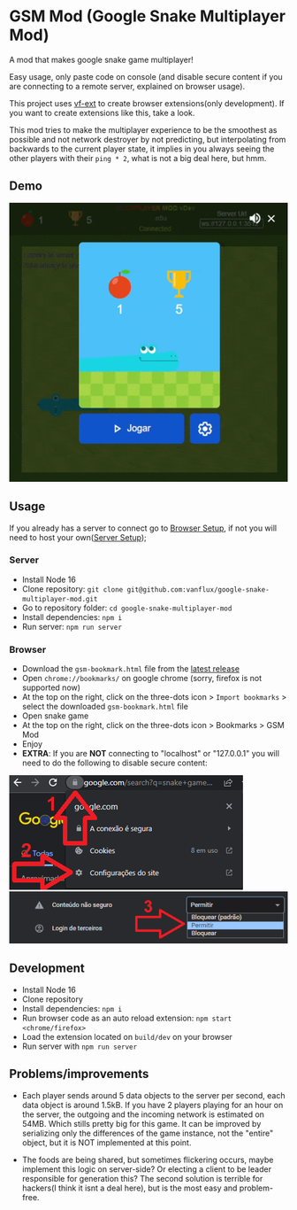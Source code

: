 # GSM Mod (Google Snake Multiplayer Mod)

A mod that makes google snake game multiplayer!

Easy usage, only paste code on console (and disable secure content if you are connecting to a remote server, explained on browser usage).

This project uses [vf-ext](https://github.com/vanflux/vf-ext) to create browser extensions(only development). If you want to create extensions like this, take a look.

This mod tries to make the multiplayer experience to be the smoothest as possible and not network destroyer by not predicting, but interpolating from backwards to the current player state, it implies in you always seeing the other players with their `ping * 2`, what is not a big deal here, but hmm.

## Demo

![Demo gif](docs/gifs/demo.gif)

## Usage

If you already has a server to connect go to [Browser Setup](#browser-setup), if not you will need to host your own([Server Setup](#server-setup));

### Server

- Install Node 16
- Clone repository: `git clone git@github.com:vanflux/google-snake-multiplayer-mod.git`
- Go to repository folder: `cd google-snake-multiplayer-mod`
- Install dependencies: `npm i`
- Run server: `npm run server`

### Browser

- Download the `gsm-bookmark.html` file from the [latest release](https://github.com/vanflux/google-snake-multiplayer-mod/releases)
- Open `chrome://bookmarks/` on google chrome (sorry, firefox is not supported now)
- At the top on the right, click on the three-dots icon > `Import bookmarks` > select the downloaded `gsm-bookmark.html` file
- Open snake game
- At the top on the right, click on the three-dots icon > Bookmarks > GSM Mod
- Enjoy
- **EXTRA**: If you are **NOT** connecting to "localhost" or "127.0.0.1" you will need to do the following to disable secure content:

![Insecure content step 1](docs/images/insecure-content-1.png)
![Insecure content step 2](docs/images/insecure-content-2.png)

## Development

- Install Node 16
- Clone repository
- Install dependencies: `npm i`
- Run browser code as an auto reload extension: `npm start <chrome/firefox>`
- Load the extension located on `build/dev` on your browser
- Run server with `npm run server`

## Problems/improvements

- Each player sends around 5 data objects to the server per second, each data object is around 1.5kB. If you have 2 players playing for an hour on the server, the outgoing and the incoming network is estimated on 54MB. Which stills pretty big for this game. It can be improved by serializing only the differences of the game instance, not the "entire" object, but it is NOT implemented at this point.

- The foods are being shared, but sometimes flickering occurs, maybe implement this logic on server-side? Or electing a client to be leader responsible for generation this? The second solution is terrible for hackers(I think it isnt a deal here), but is the most easy and problem-free.
